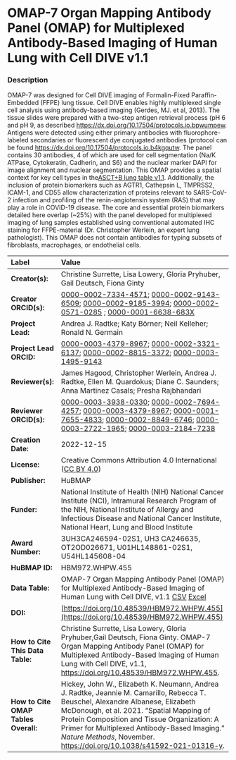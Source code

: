 # OMAP-7 Organ Mapping Antibody Panel (OMAP) for Multiplexed Antibody-Based Imaging of Human Lung with Cell DIVE v1.1

### Description
OMAP-7 was designed for Cell DIVE imaging of Formalin-Fixed Paraffin-Embedded (FFPE) lung tissue. Cell DIVE enables highly multiplexed single cell analysis using antibody-based imaging (Gerdes, MJ. et al, 2013). The tissue slides were prepared with a two-step antigen retrieval process (pH 6 and pH 9, as described https://dx.doi.org/10.17504/protocols.io.bpwumpew. Antigens were detected using either primary antibodies with fluorophore-labeled secondaries or fluorescent dye conjugated antibodies (protocol can be found https://dx.doi.org/10.17504/protocols.io.b4kgqutw. The panel contains 30 antibodies, 4 of which are used for cell segmentation (Na/K ATPase, Cytokeratin, Cadherin, and S6) and the nuclear marker DAPI for image alignment and nuclear segmentation. This OMAP provides a spatial context for key cell types in the[ASCT+B lung table v1.1](https://doi.org/10.48539/HBM323.SGDF.945).   Additionally, the inclusion of protein biomarkers such as AGTR1, Cathepsin L, TMPRSS2, ICAM-1, and CD55 allow characterization of proteins relevant to SARS-CoV-2 infection and profiling of the renin-angiotensin system (RAS) that may play a role in COVID-19 disease. The core and essential protein biomarkers detailed here overlap (~25%) with the panel developed for multiplexed imaging of lung samples established using conventional automated IHC staining for FFPE-material  (Dr. Christopher Werlein, an expert lung pathologist).  This OMAP does not contain antibodies for typing subsets of fibroblasts, macrophages, or endothelial cells.



| Label | Value |
| :------------- |:-------------|
| **Creator(s):** | Christine Surrette, Lisa Lowery, Gloria Pryhuber, Gail Deutsch, Fiona Ginty |
| **Creator ORCID(s):** | [0000-0002-7334-4571](https://orcid.org/0000-0002-7334-4571); [0000-0002-9143-6509](https://orcid.org/0000-0002-9143-6509); [0000-0002-9185-3994](https://orcid.org/0000-0002-9185-3994); [0000-0002-0571-0285](https://orcid.org/0000-0002-0571-0285) ; [0000-0001-6638-683X](https://orcid.org/0000-0001-6638-683X)|
| **Project Lead:** | Andrea J. Radtke; Katy B&ouml;rner; Neil Kelleher; Ronald N. Germain |
| **Project Lead ORCID:** | [0000-0003-4379-8967](https://orcid.org/0000-0003-4379-8967); [0000-0002-3321-6137](https://orcid.org/0000-0002-3321-6137); [0000-0002-8815-3372](https://orcid.org/0000-0002-8815-3372); [0000-0003-1495-9143](https://orcid.org/0000-0003-1495-9143) |
| **Reviewer(s):** |James Hagood, Christopher Werlein, Andrea J. Radtke, Ellen M. Quardokus; Diane C. Saunders; Anna Martinez Casals; Presha Rajbhandari|
| **Reviewer ORCID(s):** |[0000-0003-3938-0330](https://orcid.org/0000-0003-3938-0330); [0000-0002-7694-4257](https://orcid.org/0000-0002-7694-4257); [0000-0003-4379-8967](https://orcid.org/0000-0003-4379-8967); [0000-0001-7655-4833](https://orcid.org/0000-0001-7655-4833); [0000-0002-8849-6746](https://orcid.org/0000-0002-8849-6746); [0000-0003-2722-1965](https://orcid.org/0000-0003-2722-1965); [0000-0003-2184-7238](https://orcid.org/0000-0003-2184-7238)  
| **Creation Date:** | 2022-12-15|
| **License:** | Creative Commons Attribution 4.0 International ([CC BY 4.0](https://creativecommons.org/licenses/by/4.0/)) |
| **Publisher:** | HuBMAP |
| **Funder:** | National Institute of Health (NIH) National Cancer Institute (NCI), Intramural Research Program of the NIH, National Institute of Allergy and Infectious Disease and National Cancer Institute, National Heart, Lung and Blood Institute|
| **Award Number:** | 3UH3CA246594-02S1, UH3 CA246635, OT2OD026671, U01HL148861-02S1,  U54HL145608-04 |
| **HuBMAP ID:** |HBM972.WHPW.455|
| **Data Table:** | OMAP-7 Organ Mapping Antibody Panel (OMAP) for Multiplexed Antibody-Based Imaging of Human Lung with Cell DIVE, v1.1 [CSV](https://cdn.humanatlas.io/hra-releases/v1.3/omap/omap-7-lung-cell-dive.csv) [Excel](https://cdn.humanatlas.io/hra-releases/v1.3/omap/omap-7-lung-cell-dive.xlsx) |
| **DOI:** | [https://doi.org/10.48539/HBM972.WHPW.455](https://doi.org/10.48539/HBM972.WHPW.455) |
| **How to Cite This Data Table:** |Christine Surrette, Lisa Lowery, Gloria Pryhuber,Gail Deutsch, Fiona Ginty. OMAP-7 Organ Mapping Antibody Panel (OMAP) for Multiplexed Antibody-Based Imaging of Human Lung with Cell DIVE, v1.1, https://doi.org/10.48539/HBM972.WHPW.455. |
| **How to Cite OMAP Tables Overall:** | Hickey, John W., Elizabeth K. Neumann, Andrea J. Radtke, Jeannie M. Camarillo, Rebecca T. Beuschel, Alexandre Albanese, Elizabeth McDonough, et al. 2021. “Spatial Mapping of Protein Composition and Tissue Organization: A Primer for Multiplexed Antibody-Based Imaging.” *Nature Methods*, November. https://doi.org/10.1038/s41592-021-01316-y. |

